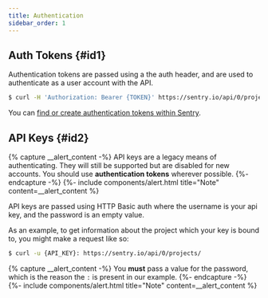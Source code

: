 ```yaml
---
title: Authentication
sidebar_order: 1
---
```


## Auth Tokens {#id1}

Authentication tokens are passed using a the auth header, and are used to authenticate as a user account with the API.

```bash
$ curl -H 'Authorization: Bearer {TOKEN}' https://sentry.io/api/0/projects/
```

You can [find or create authentication tokens within Sentry](https://sentry.io/api/).

## API Keys {#id2}

{% capture __alert_content -%}
API keys are a legacy means of authenticating. They will still be supported but are disabled for new accounts. You should use **authentication tokens** wherever possible.
{%- endcapture -%}
{%- include components/alert.html
  title="Note"
  content=__alert_content
%}

API keys are passed using HTTP Basic auth where the username is your api key, and the password is an empty value.

As an example, to get information about the project which your key is bound to, you might make a request like so:

```bash
$ curl -u {API_KEY}: https://sentry.io/api/0/projects/
```

{% capture __alert_content -%}
You **must** pass a value for the password, which is the reason the `:` is present in our example.
{%- endcapture -%}
{%- include components/alert.html
  title="Note"
  content=__alert_content
%}
